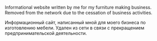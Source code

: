 Informational website written by me for my furniture making business. Removed from the network due to the cessation of business activities.

Информационный сайт, написанный мной для моего бизнеса по изготовлению мебели. Удален из сети в связи с прекращением предпринимательской деятельности.

